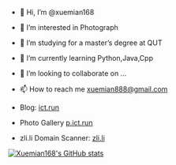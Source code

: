 - 👋 Hi, I’m @xuemian168
- 👀 I’m interested in Photograph
- 📖 I’m studying for a master’s degree at QUT
- 🌱 I’m currently learning Python,Java,Cpp
- 💞️ I’m looking to collaborate on ...
- 📫 How to reach me xuemian888@gmail.com

- Blog: [ict.run](https://www.ict.run/)
- Photo Gallery [p.ict.run](https://p.ict.run)
- zli.li Domain Scanner: [zli.li](https://p.ict.run)

[![Xuemian168's GitHub stats](https://github-readme-stats.vercel.app/api?username=xuemian168)](https://github.com/anuraghazra/github-readme-stats)
